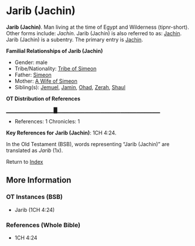 # Jarib (Jachin)
**Jarib (Jachin)**. 
Man living at the time of Egypt and Wilderness (tipnr-short). 
Other forms include: 
*Jachin*. 
Jarib (Jachin) is also referred to as: 
[Jachin](Jachin.md). 
Jarib (Jachin) is a subentry. The primary entry is 
[Jachin](Jachin.md). 




**Familial Relationships of Jarib (Jachin)**


* Gender: male
* Tribe/Nationality: [Tribe of Simeon](../../../groups/md/acai/Simeon.md)
* Father: [Simeon](Simeon.5.md)
* Mother: [A Wife of Simeon](AWifeOfSimeon.md)
* Sibling(s): [Jemuel](Jemuel.md), [Jamin](Jamin.md), [Ohad](Ohad.md), [Zerah](Zerah.6.md), [Shaul](Shaul.2.md)


**OT Distribution of References**

▁▁▁▁▁▁▁▁▁▁▁▁█▁▁▁▁▁▁▁▁▁▁▁▁▁▁▁▁▁▁▁▁▁▁▁▁▁▁
* References: 1 Chronicles: 1



**Key References for Jarib (Jachin)**: 
1CH 4:24. 


In the Old Testament (BSB), words representing “Jarib (Jachin)” are translated as 
*Jarib* (1x). 




Return to [Index](00-Index.md)

## More Information

### OT Instances (BSB)

* Jarib (1CH 4:24)



### References (Whole Bible)

* 1CH 4:24



